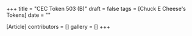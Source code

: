 +++
title = "CEC Token 503 (B)"
draft = false
tags = [Chuck E Cheese's Tokens]
date = ""

[Article]
contributors = []
gallery = []
+++